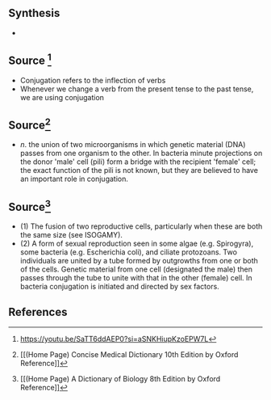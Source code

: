 ## Synthesis
- 
## Source [^1]
- Conjugation refers to the inflection of verbs
- Whenever we change a verb from the present tense to the past tense, we are using conjugation
## Source[^2]
- $n$. the union of two microorganisms in which genetic material (DNA) passes from one organism to the other. In bacteria minute projections on the donor 'male' cell (pili) form a bridge with the recipient 'female' cell; the exact function of the pili is not known, but they are believed to have an important role in conjugation.
## Source[^3]
- (1) The fusion of two reproductive cells, particularly when these are both the same size (see ISOGAMY). 
- (2) A form of sexual reproduction seen in some algae (e.g. Spirogyra), some bacteria (e.g. Escherichia coli), and ciliate protozoans. Two individuals are united by a tube formed by outgrowths from one or both of the cells. Genetic material from one cell (designated the male) then passes through the tube to unite with that in the other (female) cell. In bacteria conjugation is initiated and directed by sex factors.
## References

[^1]: https://youtu.be/SaTT6ddAEP0?si=aSNKHiupKzoEPW7L
[^2]: [[(Home Page) Concise Medical Dictionary 10th Edition by Oxford Reference]]
[^3]: [[(Home Page) A Dictionary of Biology 8th Edition by Oxford Reference]]